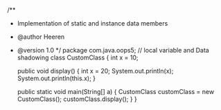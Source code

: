 /**
 * Implementation of static and instance data members
 * @author Heeren
 * @version 1.0
 */
package com.java.oops5;
// local variable and Data shadowing
class CustomClass {
	int x = 10;

	public void display() {
		int x = 20;
		System.out.println(x);
		System.out.println(this.x);
	}

	public static void main(String[] a) {
		CustomClass customClass = new CustomClass();
		customClass.display();
	}
}
